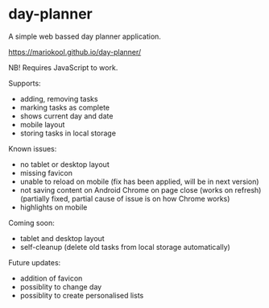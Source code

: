 # day-planner

A simple web bassed day planner application. 

https://mariokool.github.io/day-planner/ 

NB! Requires JavaScript to work.

Supports:
 - adding, removing tasks
 - marking tasks as complete
 - shows current day and date
 - mobile layout
 - storing tasks in local storage

Known issues:
 - no tablet or desktop layout
 - missing favicon
 - unable to reload on mobile (fix has been applied, will be in next version)
 - not saving content on Android Chrome on page close (works on refresh) (partially fixed, partial cause of issue is on how Chrome works)
 - highlights on mobile

Coming soon:
 - tablet and desktop layout
 - self-cleanup (delete old tasks from local storage automatically)

 Future updates:
  - addition of favicon
  - possiblity to change day
  - possiblity to create personalised lists
    
   
